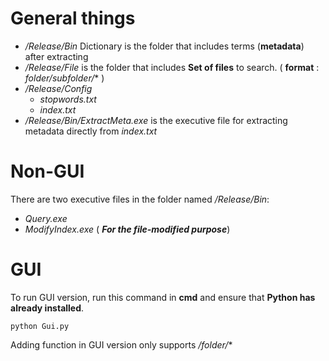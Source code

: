 ﻿# General things
- */Release/Bin* Dictionary is the folder that includes terms (**metadata**) after extracting
- */Release/File* is the folder that includes **Set of files** to search. ( **format** : *folder/subfolder/** )
- */Release/Config*
	- *stopwords.txt* 
	- *index.txt*
- */Release/Bin/ExtractMeta.exe* is the executive file for extracting metadata directly from *index.txt*

# Non-GUI
There are two executive files in the folder named */Release/Bin*:
- *Query.exe* 
- *ModifyIndex.exe* ( ***For the file-modified purpose***)
# GUI
To run GUI version, run this command in **cmd** and ensure that **Python has already installed**.
```
python Gui.py
```
Adding function in GUI version only supports */folder/**
